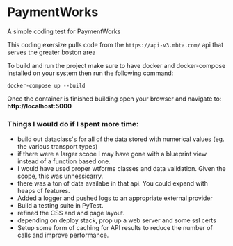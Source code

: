 # PaymentWorks
A simple coding test for PaymentWorks

This coding exersize pulls code from the `https://api-v3.mbta.com/` api that serves the greater boston area

To build and run the project make sure to have docker and docker-compose installed on your system then run the following command:

`docker-compose up --build`

Once the container is finished building open your browser and navigate to:
**http://localhost:5000**

### Things I would do if I spent more time:
* build out dataclass's for all of the data stored with numerical values (eg. the various transport types)
* if there were a larger scope I may have gone with a blueprint view instead of a function based one.
* I would have used proper wtforms classes and data validation. Given the scope, this was unnessicarry.
* there was a ton of data availabe in that api. You could expand with heaps of features.
* Added a logger and pushed logs to an appropriate external provider
* Build a testing suite in PyTest. 
* refined the CSS and and page layout.
* depending on deploy stack, prop up a web server and some ssl certs
* Setup some form of caching for API results to reduce the number of calls and improve performance.
